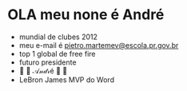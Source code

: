  # OLA meu none é André
- mundial de clubes 2012
- meu e-mail é pietro.martemev@escola.pr.gov.br
- top 1 global de free fire
- futuro presidente
- 🐐 🎀 𝒜𝓃𝒹𝓇é 🎀 🐐
- LeBron James MVP do Word
